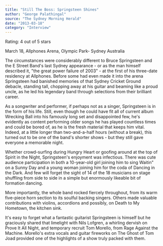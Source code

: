 ```yaml
---
title: "Still The Boss: Springsteen Shines"
author: "George Palathingal"
source: "The Sydney Morning Herald"
date: "2013-03-18"
category: "Interview"
---
```


Rating: 4 out of 5 stars

March 18, Allphones Arena, Olympic Park- Sydney Australia

The circumstances were considerably different to Bruce Springsteen and the E Street Band's last Sydney appearance - or as the man himself described it, "the great power failure of 2003" - at the first of his three-date residency at Allphones. Before some had even made it into the arena Springsteen had banished memories of that Sydney Cricket Ground debacle, standing tall, chopping away at his guitar and beaming like a proud uncle, as he led his legendary band through selections from their brilliant career.

As a songwriter and performer, if perhaps not as a singer, Springsteen is in the form of his life. Still, even though he could have fit all of current album Wrecking Ball into his famously long set and disappointed few, he's evidently as content performing older songs he has played countless times and could be bored of, as he is the fresh material that keeps him vital. Indeed, at a little longer than two-and-a-half hours (without a break), this turned out to be one of the band's shorter shows - but they still gave everyone a memorable night.

Whether crowd-surfing during Hungry Heart or goofing around at the top of Spirit in the Night, Springsteen's enjoyment was infectious. There was cute audience participation in both a 10-year-old girl joining him to sing Waitin" on a Sunny Day and a young woman joining him for the coda of Dancing in the Dark. And few will forget the sight of 14 of the 18 musicians on stage shuffling from side to side in a simple but enormously likeable bit of formation dancing.

More importantly, the whole band rocked fiercely throughout, from its warm five-piece horn section to its soulful backing singers. Others made valuable contributions with violins, accordions and possibly, on Death to My Hometown, the kitchen sink.

It's easy to forget what a fantastic guitarist Springsteen is himself but he graciously shared that limelight with Nils Lofgren, a whirling dervish on Prove It All Night, and temporary recruit Tom Morello, from Rage Against the Machine. Morello's extra vocals and guitar fireworks on The Ghost of Tom Joad provided one of the highlights of a show truly packed with them.